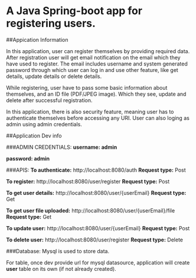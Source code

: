 # A Java Spring-boot app for registering users.

##Appication Information

In this application, user can register themselves by providing required data.
After registration user will get email notification on the email which they have used to register.
The email includes username and system generated password through which user can log in and use other feature,
like get details, update details or delete details.

While registering, user have to pass some basic information about themselves, and an ID file (PDF/JPEG image).
Which they see, update and delete after successful registration.

In this application, there is also security feature, meaning user has to authenticate themselves before accessing any URI. User can also loging as admin using admin credentials.

##Application Dev info

###ADMIN CREDENTIALS:
**username: admin**

**password: admin**

###APIS:
**To authenticate:** http://localhost:8080/auth **Request type:** Post

**To register:** http://localhost:8080/user/register **Request type:** Post

**To get user details:** http://localhost:8080/user/{userEmail} **Request type:** Get

**To get user file uploaded:** http://localhost:8080/user/{userEmail}/file **Request type:** Get

**To update user:** http://localhost:8080/user/{userEmail} **Request type:** Post

**To delete user:** http://localhost:8080/user/register **Request type:** Delete
  

###Database: 
Mysql is used to store data.

For table, once dev provide url for mysql datasource, application will create **user** table on its own (if not already created).

